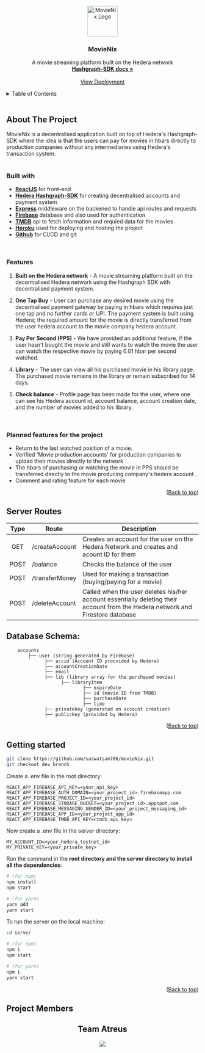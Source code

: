 <!-- PROJECT LOGO -->
<br>
<div align="center">
  <a href="#">
    <img src="src/pages/Login/MovieNix-2.svg" alt="MovieNix Logo" width="80" height="80">
  </a>

  <h3 align="center">MovieNix</h3>

  <p align="center">
    A movie streaming platform built on the Hedera network
    <br />
    <a href="https://docs.hedera.com/guides/docs/sdks"><strong>Hashgraph-SDK docs »</strong></a>
    <br />
    <br />
    <a target="_blank" href="https://movienix-5e794.web.app/">View Deployment</a>
  </p>
</div>


<!-- TABLE OF CONTENTS -->
<details>
  <summary>Table of Contents</summary>
  <ol>
    <li>
      <a href="#about-the-project">About The Project
      </a>
      <ul>
        <li><a href="#built-with">Built With</a></li>
        <li><a href="#features">Features</a></li>
        <li><a href="#planned-features-for-the-project">Planned Features</a></li>
      </ul>
    </li>
    <li>
       <a href="#server-routes">Server routes</a>
    </li>
    <li>
       <a href="#database-schema">Database Schema</a>
    </li>
    <li>
      <a href="#getting-started">Getting Started</a>
    </li>
    <li><a href="#project-members">Our Team</a></li>
  </ol>
</details>

<br/>

<!-- ABOUT THE PROJECT -->
## About The Project
MovieNix is a decentralised application built on top of Hedera's Hashgraph-SDK where the idea is that the users can pay for movies in hbars directly to production companies without any intermediaries using Hedera's transaction system.
<br/><br/>
### Built with

* **[ReactJS](https://reactjs.org/docs/getting-started.html)** for front-end
* **[Hedera Hashgraph-SDK](https://docs.hedera.com/guides/)** for creating decentralised accounts and payment system 
* **[Express](https://expressjs.com/)** middleware on the backened to handle api routes and requests
* **[Firebase](https://firebase.google.com/)** database and also used for authentication
* **[TMDB](https://developers.themoviedb.org/3)** api to fetch information and requied data for the movies
* **[Heroku](https://www.heroku.com/)** used for deploying and hosting the project
* **[Github](https://github.com/)** for CI/CD and git

<br/>

### Features

1. **Built on the Hedera network** - A movie streaming platform built on the decentralised Hedera network using the Hashgraph SDK with decentralised payment system.

2. **One Tap Buy** - User can purchase any desired movie using the decentralised payment gateway by paying in hbars which requires just one tap and no further cards or UPI. The payment system is built using Hedera; the required amount for the movie is directly transferred from the user hedera account to the movie company hedera account. 

3. **Pay Per Second (PPS)** - We have provided an additional feature, if the user hasn't bought the movie and still wants to watch the movie the user can watch the respective movie by paying 0.01 hbar per second watched.

4. **Library** - The user can view all his purchased movie in his library page. The purchased movie remains in the library or remain subscribed for 14 days. 

5. **Check balance** - Profile page has been made for the user, where one can see his Hedera account id, account balance, account creation date, and the number of movies added to his library.
 
<br/>

### Planned features for the project

* Return to the last watched position of a movie.
* Verified 'Movie production accounts' for production companies to upload their movies directly to the network
* The hbars of purchasing or watching the movie in PPS should be transferred directly to the movie producing company's hedera account .
* Comment and rating feature for each movie


<p align="right">(<a href="#">Back to top</a>)</p>

<!-- ## Currently working on

1. xyz
2. abc -->

## Server Routes

| Type | Route | Description |
|:--:|--| ------------- |
| GET | /createAccount | Creates an account for the user on the Hedera Network and creates and acount ID for them |
| POST | /balance | Checks the balance of the user |
| POST | /transferMoney | Used for making a transaction (buying/paying for a movie) |
| POST | /deleteAccount | Called when the user deletes his/her account essentially deleting their account from the Hedera network and Firestore database |

## Database Schema:
```
    accounts
      	├── user (string generated by Firebase)
      		  ├── accid (Account ID procvided by Hedera)
      		  ├── accountCreationDate
      		  ├── email 
      		  ├── lib (library array for the purchased movies)
      	    		├── libraryItem
      				        ├── expiryDate
      				        ├── id (movie ID from TMDB)
      				        ├── purchaseDate
      				        ├── time
      		  ├── privatekey (generated on account creation)
      		  ├── publickey (provided by Hedera)
```
<p align="right">(<a href="#">Back to top</a>)</p>

## Getting started

```bash
git clone https://github.com/saswatsam786/movieNix.git
git checkout dev_branch
```
Create a .env file in the root directory:

```
REACT_APP_FIREBASE_API_KEY=<your_api_key>
REACT_APP_FIREBASE_AUTH_DOMAIN=<your_project_id>.firebaseapp.com
REACT_APP_FIREBASE_PROJECT_ID=<your_project_id>
REACT_APP_FIREBASE_STORAGE_BUCKET=<your_project_id>.appspot.com
REACT_APP_FIREBASE_MESSAGING_SENDER_ID=<your_project_messaging_id>
REACT_APP_FIREBASE_APP_ID=<your_project_app_id>
REACT_APP_FIREBASE_TMDB_API_KEY=<tmdb_api_key>
```
Now create a .env file in the server directory:

```
MY_ACCOUNT_ID=<your_hedera_testnet_id>
MY_PRIVATE_KEY=<your_private_key>
```

Run the command in the **root directory and the server directory to install all the dependencies**:

```bash
# (for npm)
npm install
npm start

# (for yarn) 
yarn add
yarn start
```



To run the server on the local machine:

```bash
cd server

# (for npm)
npm i
npm start

# (for yarn)
npm i
yarn start
```

<p align="right">(<a href="#">Back to top</a>)</p>


## Project Members

<div align="center">

## Team Atreus
<a href = "https://github.com/saswatsam786/movienix/graphs/contributors">
  <img src="https://contrib.rocks/image?repo=saswatsam786/movienix">
</a>
</div>
